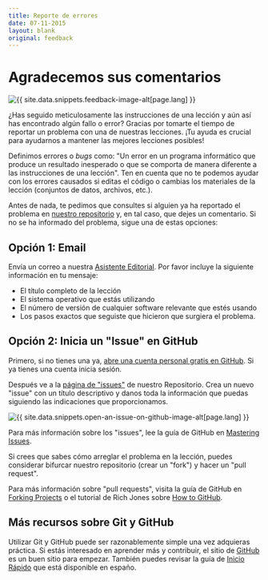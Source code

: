 ```yaml
---
title: Reporte de errores
date: 07-11-2015
layout: blank
original: feedback
---
```


# Agradecemos sus comentarios

<img src="{{site.baseurl}}/images/reader-sm.png" class="garnish rounded float-left" alt="{{ site.data.snippets.feedback-image-alt[page.lang] }}"/>

¿Has seguido meticulosamente las instrucciones de una lección y aún así has encontrado algún fallo o error? Gracias por tomarte el tiempo de reportar un problema con una de nuestras lecciones. ¡Tu ayuda es crucial para ayudarnos a mantener las mejores lecciones posibles!

Definimos errores o *bugs* como: "Un error en un programa informático que produce un resultado inesperado o que se comporta de manera diferente a las instrucciones de una lección". Ten en cuenta que no te podemos ayudar con los errores causados si editas el código o cambias los materiales de la lección (conjuntos de datos, archivos, etc.).

Antes de nada, te pedimos que consultes si alguien ya ha reportado el problema en [nuestro repositorio](https://github.com/programminghistorian/jekyll/issues?q=is%3Aissue+is%3Aopen+label%3Abug) y, en tal caso, que dejes un comentario. Si no se ha informado del problema, sigue una de estas opciones: 

## Opción 1: Email
Envía un correo a nuestra [Asistente Editorial](mailto:anisa.hawes@icloud.com). Por favor incluye la siguiente información en tu mensaje:

- El título completo de la lección
- El sistema operativo que estás utilizando
- El número de versión de cualquier software relevante que estés usando
- Los pasos exactos que seguiste que hicieron que surgiera el problema.

## Opción 2: Inicia un "Issue" en GitHub
Primero, si no tienes una ya, [abre una cuenta personal gratis en GitHub](https://help.github.com/articles/signing-up-for-a-new-github-account). Si ya tienes una cuenta inicia sesión.

Después ve a la [página de "issues"](https://github.com/programminghistorian/jekyll/issues?state=open) de nuestro Repositorio. Crea un nuevo "issue" con un título descriptivo y danos toda la información que puedas siguiendo las indicaciones que proporcionamos. 

<img src="https://cloud.githubusercontent.com/assets/1126864/3697100/52b37768-139e-11e4-816e-c3eee5516997.png" class="full-width rounded" alt="{{ site.data.snippets.open-an-issue-on-github-image-alt[page.lang] }}"/>

Para más información sobre los "issues", lee la guía de GitHub en [Mastering Issues](https://guides.github.com/features/issues/).

Si crees que sabes cómo arreglar el problema en la lección, puedes considerar bifurcar nuestro repositorio (crear un "fork") y hacer un "pull request".

Para más información sobre "pull requests", visita la guía de GitHub en [Forking Projects](https://guides.github.com/activities/forking/) o el tutorial de Rich Jones sobre [How to GitHub](https://gun.io/blog/how-to-github-fork-branch-and-pull-request/).


## Más recursos sobre Git y GitHub

Utilizar Git y GitHub puede ser razonablemente simple una vez adquieras práctica. Si estás interesado en aprender más y contribuir, el sitio de [GitHub](https://help.github.com/articles/good-resources-for-learning-git-and-github/) es un buen sitio para empezar. También puedes revisar la guía de [Inicio Rápido](https://docs.github.com/es/github/getting-started-with-github/quickstart) que está disponible en españo. 
